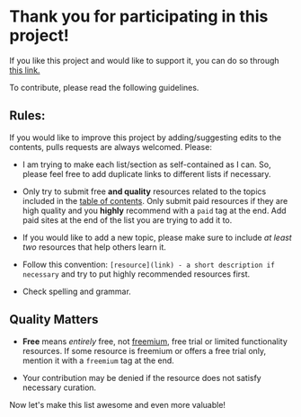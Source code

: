 # Thank you for participating in this project!

If you like this project and would like to support it, you can do so through [this link.](paypal.com)

To contribute, please read the following guidelines.

## Rules:

If you would like to improve this project by adding/suggesting edits to the contents, pulls requests are always welcomed. Please:

* I am trying to make each list/section as self-contained as I can. So, please feel free to add duplicate links to different lists if necessary.

* Only try to submit free **and quality** resources related to the topics included in the [table of contents](#table-of-contents). Only submit paid resources if they are high quality and you **highly** recommend with a ```paid``` tag at the end. Add paid sites at the end of the list you are trying to add it to.

* If you would like to add a new topic, please make sure to include *at least two* resources that help others learn it.

* Follow this convention: ```[resource](link) - a short description if necessary``` and try to put highly recommended resources first.

* Check spelling and grammar.

## Quality Matters

* **Free** means *entirely* free, not [freemium](https://en.wikipedia.org/wiki/Freemium), free trial or limited functionality resources. If some resource is freemium or offers a free trial only, mention it with a ```freemium``` tag at the end.

* Your contribution may be denied if the resource does not satisfy necessary curation.

Now let's make this list awesome and even more valuable!
